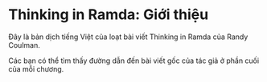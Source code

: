 # Thinking in Ramda: Giới thiệu

Đây là bản dịch tiếng Việt của loạt bài viết Thinking in Ramda của Randy Coulman.

Các bạn có thể tìm thấy đường dẫn đến bài viết gốc của tác giả ở phần cuối của mỗi chương.

